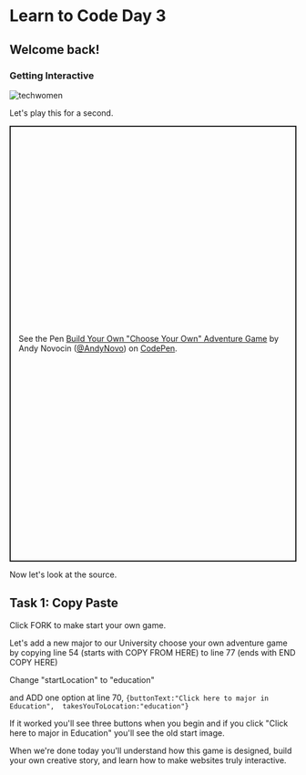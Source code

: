 <h1> Learn to Code Day 3</h1>
<h2> Welcome back!</h2>
<h3>Getting Interactive</h3>

![techwomen](https://images.unsplash.com/photo-1573496773905-f5b17e717f05?ixlib=rb-1.2.1&ixid=eyJhcHBfaWQiOjEyMDd9&auto=format&fit=crop&w=1000&q=60)

Let's play this for a second.

<p class="codepen" data-height="765" data-theme-id="light" data-default-tab="result" data-user="AndyNovo" data-slug-hash="zYrYPpR" style="height: 765px; box-sizing: border-box; display: flex; align-items: center; justify-content: center; border: 2px solid; margin: 1em 0; padding: 1em;" data-pen-title="Build Your Own &amp;quot;Choose Your Own&amp;quot; Adventure Game">
  <span>See the Pen <a href="https://codepen.io/AndyNovo/pen/zYrYPpR">
  Build Your Own &quot;Choose Your Own&quot; Adventure Game</a> by Andy Novocin (<a href="https://codepen.io/AndyNovo">@AndyNovo</a>)
  on <a href="https://codepen.io">CodePen</a>.</span>
</p>
<script async src="https://static.codepen.io/assets/embed/ei.js"></script>

Now let's look at the source.

## Task 1:  Copy Paste

Click FORK to make start your own game.

Let's add a new major to our University choose your own adventure game by copying line 54 (starts with COPY FROM HERE) to line 77 (ends with END COPY HERE)

Change "startLocation" to "education" 

and ADD one option at line 70, `{buttonText:"Click here to major in Education", 
           takesYouToLocation:"education"}`
           
If it worked you'll see three buttons when you begin and if you click "Click here to major in Education" you'll see the old start image.

When we're done today you'll understand how this game is designed, build your own creative story, and learn how to make websites truly interactive.
